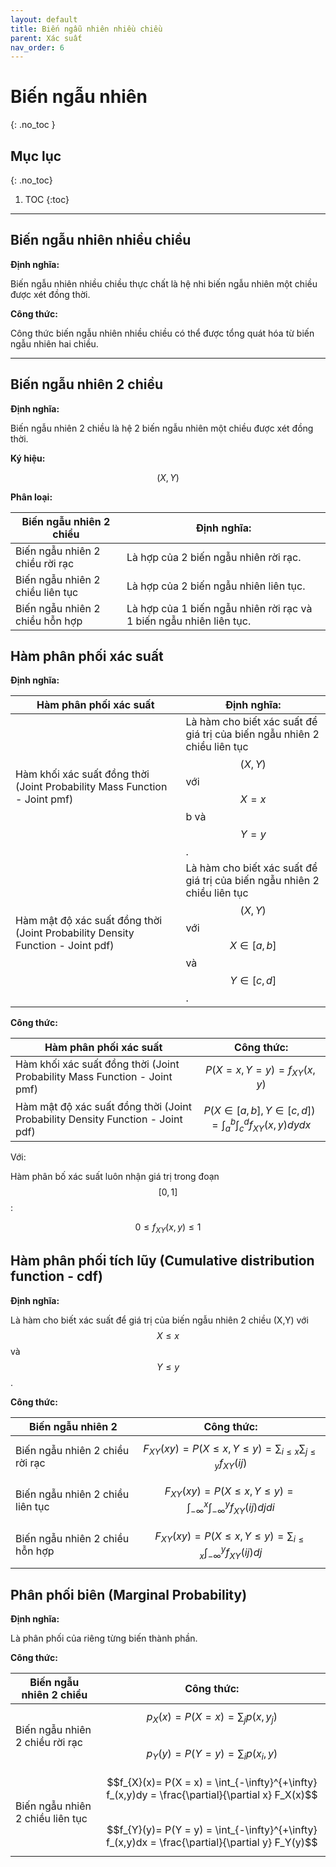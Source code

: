 ```yaml
---
layout: default
title: Biến ngẫu nhiên nhiều chiều
parent: Xác suất
nav_order: 6
---
```


# Biến ngẫu nhiên
{: .no_toc }

## Mục lục
{: .no_toc}

1. TOC
{:toc}

<hr/> 

## Biến ngẫu nhiên nhiều chiều

**Định nghĩa:**

Biến ngẫu nhiên nhiều chiều thực chất là hệ nhi biến ngẫu nhiên một chiều được xét đồng thời.

**Công thức:**

Công thức biến ngẫu nhiên nhiều chiều có thể được tổng quát hóa từ biến ngẫu nhiên hai chiều.

<hr/>

## Biến ngẫu nhiên 2 chiều 

**Định nghĩa:**

Biến ngẫu nhiên 2 chiều là hệ 2 biến ngẫu nhiên một chiều được xét đồng thời.

**Ký hiệu:**

$$(X,Y)$$

**Phân loại:**

| Biến ngẫu nhiên 2 chiều | Định nghĩa: |
|-|-|
| Biến ngẫu nhiên 2 chiều rời rạc | Là hợp của 2 biến ngẫu nhiên rời rạc. |
| Biến ngẫu nhiên 2 chiều liên tục | Là hợp của 2 biến ngẫu nhiên liên tục. |
| Biến ngẫu nhiên 2 chiều hỗn hợp | Là hợp của 1 biến ngẫu nhiên rời rạc và 1 biến ngẫu nhiên liên tục. |

## Hàm phân phối xác suất

**Định nghĩa:**

| Hàm phân phối xác suất | Định nghĩa: |
|-|-|
| Hàm khối xác suất đồng thời (Joint Probability Mass Function - Joint pmf) | Là hàm cho biết xác suất để giá trị của biến ngẫu nhiên 2 chiều liên tục $$(X,Y)$$ với $$X = x$$ b và $$Y = y$$. | 
| Hàm mật độ xác suất đồng thời (Joint Probability Density Function - Joint pdf) | Là hàm cho biết xác suất để giá trị của biến ngẫu nhiên 2 chiều liên tục $$(X,Y)$$ với $$X \in [a,b]$$ và $$Y \in [c,d]$$. | 

**Công thức:**

| Hàm phân phối xác suất | Công thức: |
|-|-|
| Hàm khối xác suất đồng thời (Joint Probability Mass Function - Joint pmf) | $$P(X = x, Y = y) = f_{XY}(x,y)$$ |
| Hàm mật độ xác suất đồng thời (Joint Probability Density Function - Joint pdf) | $$P(X \in [a,b], Y \in [c,d]) = \int_a^b \int_c^d f_{XY}(x,y) dy dx$$ |

Với:

Hàm phân bố xác suất luôn nhận giá trị trong đoạn $$[0, 1]$$: 

$$0 \le f_{XY}(x,y) \le 1$$ 

## Hàm phân phối tích lũy (Cumulative distribution function - cdf)

**Định nghĩa:**

Là hàm cho biết xác suất để giá trị của biến ngẫu nhiên 2 chiều (X,Y) với $$X \le x$$ và $$Y \le y$$.

**Công thức:**

| Biến ngẫu nhiên 2 | Công thức: |
|-|-|
| Biến ngẫu nhiên 2 chiều rời rạc | $$F_{XY}(xy) = P(X \le x, Y \le y) = \sum_{i \le x} \sum_{j \le y} f_{XY}(ij)$$ |
| Biến ngẫu nhiên 2 chiều liên tục | $$F_{XY}(xy)= P(X \le x, Y \le y) = \int_{-\infty}^{x}  \int_{-\infty}^{y} f_{XY}\left(ij\right)djdi$$ |
| Biến ngẫu nhiên 2 chiều hỗn hợp | $$F_{XY}(xy)= P(X \le x, Y \le y) = \sum_{i \le x} \int_{-\infty}^{y} f_{XY}\left(ij\right)dj$$ |

## Phân phối biên (Marginal Probability) 

**Định nghĩa:**

Là phân phối của riêng từng biến thành phần.

**Công thức:**

| Biến ngẫu nhiên 2 chiều | Công thức: |
|-|-|
| Biến ngẫu nhiên 2 chiều rời rạc | $$p_X(x) = P(X = x) = \sum_{ j}p(x, y_j)$$<br>$$p_Y(y) = P(Y = y) = \sum_{ i}p(x_i, y)$$ |
| Biến ngẫu nhiên 2 chiều liên tục | $$f_{X}(x)= P(X = x) = \int_{-\infty}^{+\infty} f_(x,y)dy = \frac{\partial}{\partial x} F_X(x)$$<br>$$f_{Y}(y)= P(Y = y) = \int_{-\infty}^{+\infty} f_(x,y)dx = \frac{\partial}{\partial y} F_Y(y)$$ |
